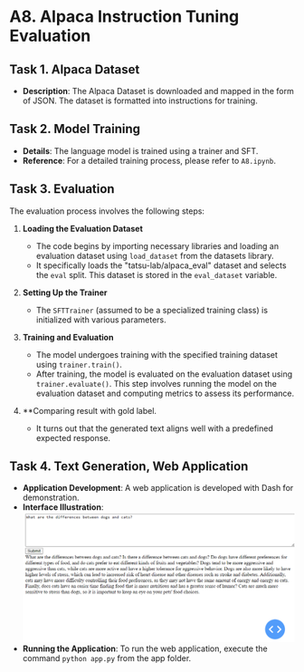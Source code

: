 # A8. Alpaca Instruction Tuning Evaluation

## Task 1. Alpaca Dataset
- **Description**: The Alpaca Dataset is downloaded and mapped in the form of JSON. The dataset is formatted into instructions for training.

## Task 2. Model Training
- **Details**: The language model is trained using a trainer and SFT.
- **Reference**: For a detailed training process, please refer to `A8.ipynb`.

## Task 3. Evaluation
The evaluation process involves the following steps:

1. **Loading the Evaluation Dataset**
   - The code begins by importing necessary libraries and loading an evaluation dataset using `load_dataset` from the datasets library.
   - It specifically loads the "tatsu-lab/alpaca_eval" dataset and selects the `eval` split. This dataset is stored in the `eval_dataset` variable.

2. **Setting Up the Trainer**
   - The `SFTTrainer` (assumed to be a specialized training class) is initialized with various parameters.

3. **Training and Evaluation**
   - The model undergoes training with the specified training dataset using `trainer.train()`.
   - After training, the model is evaluated on the evaluation dataset using `trainer.evaluate()`. This step involves running the model on the evaluation dataset and computing metrics to assess its performance.
4. **Comparing result with gold label. 
   - It turns out that the generated text aligns well with a predefined expected response.

## Task 4. Text Generation, Web Application
- **Application Development**: A web application is developed with Dash for demonstration. 
- **Interface Illustration**:
  ![alt text](image.png)
- **Running the Application**: To run the web application, execute the command `python app.py` from the app folder.
